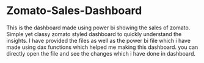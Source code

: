 # Zomato-Sales-Dashboard
This is the dashboard made using power bi showing the sales of zomato.
Simple yet classy zomato styled dashboard to quickly understand the insights.
I have provided the files as well as the power bi file which i have made using dax functions which helped me making this dashboard.
you can directly open the file and see the changes which i have done in dashboard.
